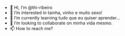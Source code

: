 - 👋 Hi, I’m @thi-ribeiro
- 👀 I’m interested in tainha, vinho e muito sexo!
- 🌱 I’m currently learning tudo que eu quiser aprender...
- 💞️ I’m looking to collaborate on minha vida mesmo.
- 📫 How to reach me?

<!---
thi-ribeiro/thi-ribeiro is a ✨ special ✨ repository because its `README.md` (this file) appears on your GitHub profile.
You can click the Preview link to take a look at your changes.
--->
